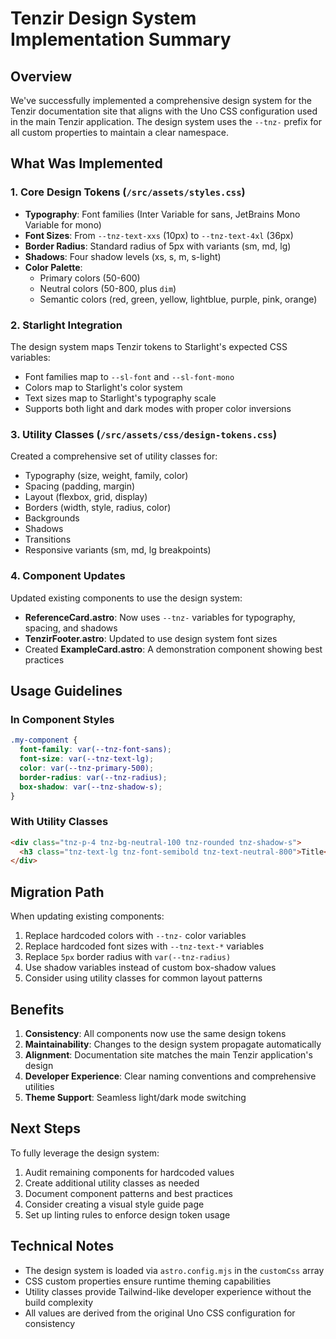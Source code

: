 # Tenzir Design System Implementation Summary

## Overview

We've successfully implemented a comprehensive design system for the Tenzir documentation site that aligns with the Uno CSS configuration used in the main Tenzir application. The design system uses the `--tnz-` prefix for all custom properties to maintain a clear namespace.

## What Was Implemented

### 1. Core Design Tokens (`/src/assets/styles.css`)

- **Typography**: Font families (Inter Variable for sans, JetBrains Mono Variable for mono)
- **Font Sizes**: From `--tnz-text-xxs` (10px) to `--tnz-text-4xl` (36px)
- **Border Radius**: Standard radius of 5px with variants (sm, md, lg)
- **Shadows**: Four shadow levels (xs, s, m, s-light)
- **Color Palette**:
  - Primary colors (50-600)
  - Neutral colors (50-800, plus `dim`)
  - Semantic colors (red, green, yellow, lightblue, purple, pink, orange)

### 2. Starlight Integration

The design system maps Tenzir tokens to Starlight's expected CSS variables:

- Font families map to `--sl-font` and `--sl-font-mono`
- Colors map to Starlight's color system
- Text sizes map to Starlight's typography scale
- Supports both light and dark modes with proper color inversions

### 3. Utility Classes (`/src/assets/css/design-tokens.css`)

Created a comprehensive set of utility classes for:

- Typography (size, weight, family, color)
- Spacing (padding, margin)
- Layout (flexbox, grid, display)
- Borders (width, style, radius, color)
- Backgrounds
- Shadows
- Transitions
- Responsive variants (sm, md, lg breakpoints)

### 4. Component Updates

Updated existing components to use the design system:

- **ReferenceCard.astro**: Now uses `--tnz-` variables for typography, spacing, and shadows
- **TenzirFooter.astro**: Updated to use design system font sizes
- Created **ExampleCard.astro**: A demonstration component showing best practices

## Usage Guidelines

### In Component Styles

```css
.my-component {
  font-family: var(--tnz-font-sans);
  font-size: var(--tnz-text-lg);
  color: var(--tnz-primary-500);
  border-radius: var(--tnz-radius);
  box-shadow: var(--tnz-shadow-s);
}
```

### With Utility Classes

```html
<div class="tnz-p-4 tnz-bg-neutral-100 tnz-rounded tnz-shadow-s">
  <h3 class="tnz-text-lg tnz-font-semibold tnz-text-neutral-800">Title</h3>
</div>
```

## Migration Path

When updating existing components:

1. Replace hardcoded colors with `--tnz-` color variables
2. Replace hardcoded font sizes with `--tnz-text-*` variables
3. Replace `5px` border radius with `var(--tnz-radius)`
4. Use shadow variables instead of custom box-shadow values
5. Consider using utility classes for common layout patterns

## Benefits

1. **Consistency**: All components now use the same design tokens
2. **Maintainability**: Changes to the design system propagate automatically
3. **Alignment**: Documentation site matches the main Tenzir application's design
4. **Developer Experience**: Clear naming conventions and comprehensive utilities
5. **Theme Support**: Seamless light/dark mode switching

## Next Steps

To fully leverage the design system:

1. Audit remaining components for hardcoded values
2. Create additional utility classes as needed
3. Document component patterns and best practices
4. Consider creating a visual style guide page
5. Set up linting rules to enforce design token usage

## Technical Notes

- The design system is loaded via `astro.config.mjs` in the `customCss` array
- CSS custom properties ensure runtime theming capabilities
- Utility classes provide Tailwind-like developer experience without the build complexity
- All values are derived from the original Uno CSS configuration for consistency
